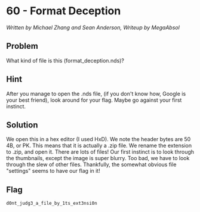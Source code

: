 # 60 - Format Deception

*Written by Michael Zhang and Sean Anderson, Writeup by MegaAbsol*

## Problem

What kind of file is this (format_deception.nds)?

## Hint

After you manage to open the .nds file, (if you don't know how, Google is your best friend), look around for your flag. Maybe go against your first instinct.

## Solution

We open this in a hex editor (I used HxD). We note the header bytes are 50 4B, or PK. This means that it is actually a .zip file. We rename the extension to .zip, and open it. There are lots of files! Our first instinct is to look through the thumbnails, except the image is super blurry. Too bad, we have to look through the slew of other files. Thankfully, the somewhat obvious file "settings" seems to have our flag in it!

## Flag

`d0nt_judg3_a_file_by_1ts_ext3nsi0n`

